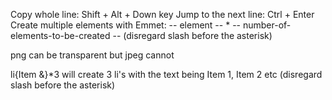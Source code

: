Copy whole line: Shift + Alt + Down key
Jump to the next line: Ctrl + Enter
Create multiple elements with Emmet: -- element -- \* -- number-of-elements-to-be-created -- (disregard slash before the asterisk)

png can be transparent but jpeg cannot

li{Item &}\*3 will create 3 li's with the text being Item 1, Item 2 etc
(disregard slash before the asterisk)
